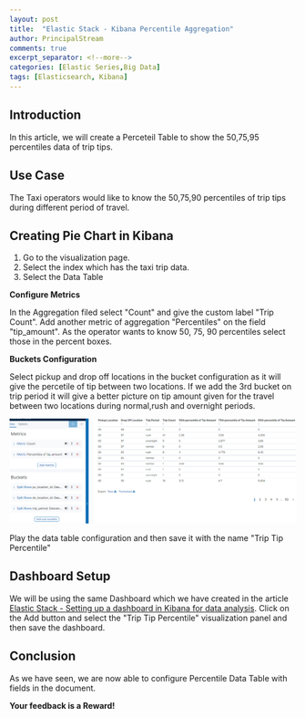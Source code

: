 ```yaml
---
layout: post
title:  "Elastic Stack - Kibana Percentile Aggregation"
author: PrincipalStream
comments: true
excerpt_separator: <!--more-->
categories: [Elastic Series,Big Data]
tags: [Elasticsearch, Kibana]
---
```


## Introduction

In this article, we will create a Perceteil Table to show the 50,75,95 percentiles data of trip tips.

## Use Case

The Taxi operators would like to know the 50,75,90 percentiles of trip tips during different period of travel. 

## Creating Pie Chart in Kibana

1. Go to the visualization page.
2. Select the index which has the taxi trip data.
3. Select the Data Table 

__Configure Metrics__

In the Aggregation filed select "Count" and give the custom label "Trip Count". Add another metric of aggregation "Percentiles" on the field "tip_amount". As the operator wants to know 50, 75, 90 percentiles select those in the percent boxes.

__Buckets Configuration__

Select pickup and drop off locations in the bucket configuration as it will give the percetile of tip between two locations. If we add the 3rd bucket on trip period it will give a better picture on tip amount given for the travel between two locations during normal,rush and overnight periods.


![](/assets/img/elastic/taxi_tip_95percentile_report.png)

Play the data table configuration and then save it with the name "Trip Tip Percentile"

## Dashboard Setup

We will be using the same Dashboard which we have created in the article [Elastic Stack - Setting up a dashboard in Kibana for data analysis](/blog/kibana-dashboard-for-log-analysis).
Click on the Add button and select the "Trip Tip Percentile" visualization panel and then save the dashboard.  

## Conclusion

As we have seen, we are now able to configure Percentile Data Table with fields in the document.

__**Your feedback is a Reward!**__
